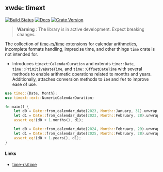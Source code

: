 ## xwde: timext

[![Build Status][action-badge]][action-url]
[![Docs][docs-badge]][docs-url]
[![Crate Version][crates-badge]][crates-url]

[action-badge]: https://img.shields.io/github/actions/workflow/status/xwde/timext/build.yaml?branch=main&label=build&logo=github&style=for-the-badge
[action-url]: https://github.com/xwde/timext/actions/workflows/build.yaml
[crates-badge]: https://img.shields.io/crates/v/timext.svg?logo=rust&style=for-the-badge
[crates-url]: https://crates.io/crates/timext
[docs-badge]: https://img.shields.io/docsrs/timext?logo=Docs.rs&style=for-the-badge
[docs-url]: http://docs.rs/timext

> **Warning** : The library is in active development. Expect breaking changes.

The collection of [time-rs/time](https://github.com/time-rs/time/) extensions
for calendar arithmetics, incomplete formats handling, imprecise time, and other
things `time` crate is not intended for.

- Introduces `timext:CalendarDuration` and extends `time::Date`,
  `time::PrimitiveDateTime`, and `time::OffsetDateTime` with several methods to
  enable arithmetic operations related to months and years. Additionally,
  attaches conversion methods to `i64` and `f64` to improve ease of use.

```rust
use time::{Date, Month};
use timext::ext::NumericCalendarDuration;

fn main() {
    let d0 = Date::from_calendar_date(2023, Month::January, 31).unwrap();
    let d1 = Date::from_calendar_date(2023, Month::February, 28).unwrap();
    assert_eq!(d0 + 1.months(), d1);

    let d0 = Date::from_calendar_date(2024, Month::February, 29).unwrap();
    let d1 = Date::from_calendar_date(2025, Month::February, 28).unwrap();
    assert_eq!(d0 + 1.years(), d1);
}
```

#### Links

- [time-rs/time](https://github.com/time-rs/time/)
